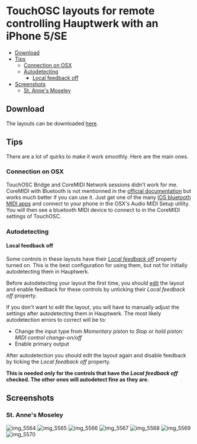 # TouchOSC layouts for remote controlling Hauptwerk with an iPhone 5/SE

- [Download](#download)
- [Tips](#tips)
    - [Connection on OSX](#connection-on-osx)
    - [Autodetecting](#autodetecting)
        - [Local feedback off](#local-feedback-off)
- [Screenshots](#screenshots)
    - [St. Anne's Moseley](#st-annes-moseley)

## Download

The layouts can be downloaded [here](touchosc).

## Tips

There are a lot of quirks to make it work smoothly. Here are the main ones.

### Connection on OSX

TouchOSC Bridge and CoreMIDI Network sessions didn't work for me. CoreMIDI with Bluetooth is not mentionned in the  [official documentation](http://hexler.net/docs/touchosc-configuration-connections-coremidi) but works much better if you can use it. Just get one of the many [IOS bluetooth MIDI apps](https://www.google.com/search?q=IOS+bluetooth+MIDI+app) and connect to your phone in the OSX's Audio MIDI Setup utility. You will then see a bluetooth MIDI device to connect to in the CoreMIDI settings of TouchOSC.

### Autodetecting

#### Local feedback off

Some controls in these layouts have their [_Local feedback off_](http://hexler.net/docs/touchosc-controls-reference#push) property turned on. This is the best configuration for using them, but not for initially autodetecting them in Hauptwerk.

Before autodetecting your layout the first time, you should [edit](http://hexler.net/docs/touchosc-editor) the layout and enable feedback for these controls by unticking their _Local feedback off_ property. 

If you don't want to edit the layout, you will have to manually adjust the settings after autodetecting them in Hauptwerk. The most likely autodetection errors to correct will be to:
- Change the input type from _Momentary piston_ to _Stop or hold piston: MIDI control change-on/off_
- Enable primary output

After autodetection you should edit the layout again and disable feedback by ticking the _Local feedback off_ property.

**This is needed only for the controls that have the _Local feedback off_ checked. The other ones will autodetect fine as they are.**

## Screenshots

### St. Anne's Moseley

![img_5564](https://cloud.githubusercontent.com/assets/1298013/21754854/cd817a42-d5d6-11e6-8a72-3267fa31028b.PNG)
![img_5565](https://cloud.githubusercontent.com/assets/1298013/21754855/cd887d7e-d5d6-11e6-81b0-022becb189b4.PNG)
![img_5566](https://cloud.githubusercontent.com/assets/1298013/21754856/cd897ce2-d5d6-11e6-9011-0095a72809b4.PNG)
![img_5567](https://cloud.githubusercontent.com/assets/1298013/21754859/cd8d360c-d5d6-11e6-825d-31b5f52948e4.PNG)
![img_5568](https://cloud.githubusercontent.com/assets/1298013/21754857/cd8aa96e-d5d6-11e6-8bc7-9772542fea74.PNG)
![img_5569](https://cloud.githubusercontent.com/assets/1298013/21754860/cd8d6bcc-d5d6-11e6-9722-e66ab29a3a09.PNG)
![img_5570](https://cloud.githubusercontent.com/assets/1298013/21754858/cd8b6d5e-d5d6-11e6-8f09-ccb5a1a8d327.PNG)
